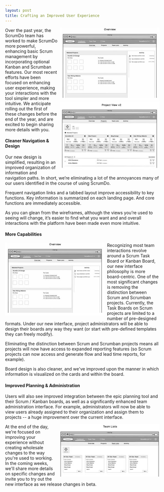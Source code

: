 ```yaml
---
layout: post
title: Crafting an Improved User Experience
---
```


<div  style="float: right; margin: 0 0 5px 8px; width: 325px" >
<img src="/images/blog/wireframe-dashboard.jpg" /><br />
<img src="/images/blog/wireframe-project-view.jpg" />
</div>
Over the past year, the ScrumDo team has worked to make ScrumDo more powerful, enhancing basic Scrum management by incorporating optional Kanban and Scrumban features.  Our most recent efforts have been focused on enhancing user experience, making your interactions with the tool simpler and more intuitive.  We anticipate rolling out the first of these changes before the end of the year, and are excited to begin sharing more details with you.


#### Cleaner Navigation &amp; Design

Our new design is simplified, resulting in an improved organization of information and navigation paths.  In short, we’re eliminating a lot of the annoyances many of our users identified in the course of using ScrumDo.

Frequent navigation links and a tabbed layout improve accessibility to key functions.  Key information is summarized on each landing page.  And core functions are immediately accessible.  

As you can glean from the wireframes, although the views you’re used to seeing will change, it’s easier to find what you want and and overall interactions with the platform have been made even more intuitive.  


#### More Capabilities 

<img src="/images/blog/wireframe-dashboard.jpg" style="float: left; margin: 0 8px 5px 0; width: 325px;" />
Recognizing most team interactions revolve around a Scrum Task Board or Kanban Board, our new interface philosophy is more board-centric.  One of the most significant changes is removing the distinction between Scrum and Scrumban projects.  Currently, the Task Boards on Scrum projects are limited to a number of pre-designed formats.  Under our new interface, project administrators will be able to design their boards any way they want (or start with pre-defined templates they can freely modify).

Eliminating the distinction between Scrum and Scrumban projects means all projects will now have access to expanded reporting features (so Scrum projects can now access and generate flow and lead time reports, for example).  

Board design is also cleaner, and we've improved upon the manner in which information is visualized on the cards and within the board.


#### Improved Planning &amp; Administration

Users will also see improved integration between the epic planning tool and their Scrum / Kanban boards, as well as a significantly enhanced team administration interface.  For example, administrators will now be able to view users already assigned to their organization and assign them to projects -- a huge improvement over the current interface.  

<img src="/images/blog/wireframe-team-view.jpg" style="float: right; margin: 0 0 5px 8px; width: 325px" />
At the end of the day, we're focused on improving your experience without creating wholesale changes to the way you're used to working.  In the coming weeks, we'll share more details on specific changes and invite you to try out the new interface as we release changes in beta. 
